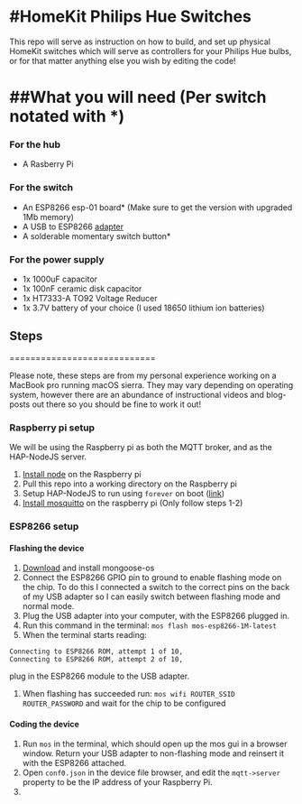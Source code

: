 #HomeKit Philips Hue Switches
============================

This repo will serve as instruction on how to build, and set up physical HomeKit switches which will serve as controllers for your Philips Hue bulbs, or for that matter anything else you wish by editing the code!


##What you will need (Per switch notated with *)
============================

### For the hub
* A Rasberry Pi

### For the switch
* An ESP8266 esp-01 board* (Make sure to get the version with upgraded 1Mb memory)
* A USB to ESP8266 [adapter](https://www.amazon.co.uk/gp/product/B074FXDH3D)
* A solderable momentary switch button*

### For the power supply
* 1x 1000uF capacitor
* 1x 100nF ceramic disk capacitor
* 1x HT7333-A TO92 Voltage Reducer
* 1x 3.7V battery of your choice (I used 18650 lithium ion batteries)

## Steps
============================

Please note, these steps are from my personal experience working on a MacBook pro running macOS sierra. They may vary depending on operating system, however there are an abundance of instructional videos and blog-posts out there so you should be fine to work it out!

### Raspberry pi setup

We will be using the Raspberry pi as both the MQTT broker, and as the HAP-NodeJS server.

1. [Install node](https://github.com/sdesalas/node-pi-zero) on the Raspberry pi
1. Pull this repo into a working directory on the Raspberry pi
1. Setup HAP-NodeJS to run using `forever` on boot ([link](https://github.com/legotheboss/YouTube-files/wiki/(RPi)-Start-HAP-on-Reboot))
1. [Install mosquitto](https://learn.adafruit.com/diy-esp8266-home-security-with-lua-and-mqtt/configuring-mqtt-on-the-raspberry-pi) on the raspberry pi (Only follow steps 1-2)

### ESP8266 setup

#### Flashing the device
1. [Download](https://mongoose-os.com/software.html) and install mongoose-os
1. Connect the ESP8266 GPIO pin to ground to enable flashing mode on the chip. To do this I connected a switch to the correct pins on the back of my USB adapter so I can easily switch between flashing mode and normal mode.
1. Plug the USB adapter into your computer, with the ESP8266 plugged in.
1. Run this command in the terminal: `mos flash mos-esp8266-1M-latest` 
1. When the terminal starts reading:
```
Connecting to ESP8266 ROM, attempt 1 of 10,
Connecting to ESP8266 ROM, attempt 2 of 10,
```
plug in the ESP8266 module to the USB adapter.
1. When flashing has succeeded run: `mos wifi ROUTER_SSID ROUTER_PASSWORD` and wait for the chip to be configured

#### Coding the device
1. Run `mos` in the terminal, which should open up the mos gui in a browser window. Return your USB adapter to non-flashing mode and reinsert it with the ESP8266 attached. 
1. Open `conf0.json` in the device file browser, and edit the `mqtt->server` property to be the IP address of your Raspberry Pi.
1.  
